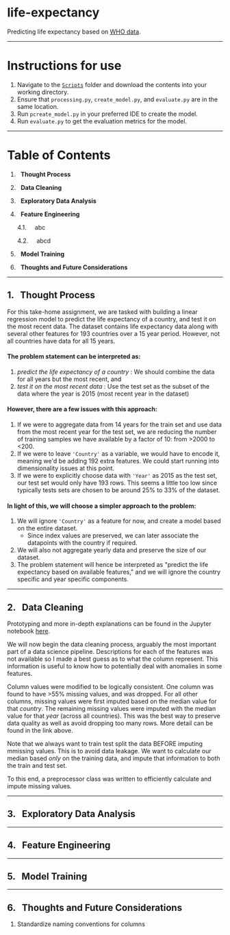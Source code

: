 # life-expectancy
Predicting life expectancy based on [WHO data](https://www.kaggle.com/datasets/kumarajarshi/life-expectancy-who).

---

# Instructions for use

1. Navigate to the [`Scripts`](https://github.com/s-mushnoori/life-expectancy/tree/main/Scripts) folder and download the contents into your working directory. 
2. Ensure that `processing.py`, `create_model.py`, and `evaluate.py` are in the same location.
3. Run `pcreate_model.py` in your preferred IDE to create the model.
4. Run `evaluate.py` to get the evaluation metrics for the model. 

---

# Table of Contents
1. &nbsp; **Thought Process**

2. &nbsp; **Data Cleaning**

3. &nbsp; **Exploratory Data Analysis**

4. &nbsp; **Feature Engineering**
  
    4.1. &nbsp;&nbsp;&nbsp; abc
    
    4.2. &nbsp;&nbsp;&nbsp; abcd

5. &nbsp; **Model Training**

6. &nbsp; **Thoughts and Future Considerations**

---
## 1. &nbsp; Thought Process
For this take-home assignment, we are tasked with building a linear regression model to predict the life expectancy of a country, and test it on the most recent data. The dataset contains life expectancy data along with several other features for 193 countries over a 15 year period. However, not all countries have data for all 15 years. 

#### The problem statement can be interpreted as:
1. _predict the life expectancy of a country_ : We should combine the data for all years but the most recent, and
2. _test it on the most recent data_ : Use the test set as the subset of the data where the year is 2015 (most recent year in the dataset)

#### However, there are a few issues with this approach:
1. If we were to aggregate data from 14 years for the train set and use data from the most recent year for the test set, we are reducing the number of training samples we have available by  a factor of 10: from >2000 to <200.
2. If we were to leave `'Country'` as a variable, we would have to encode it, meaning we'd be adding 192 extra features. We could start running into dimensionality issues at this point.
3. If we were to explicitly choose data with `'Year'` as 2015 as the test set, our test set would only have 193 rows. This seems a little too low since typically tests sets are chosen to be around 25% to 33% of the dataset.

#### In light of this, we will choose a simpler approach to the problem:
1. We will ignore `'Country'` as a feature for now, and create a model based on the entire dataset. 
    - Since index values are preserved, we can later associate the datapoints with the country if required.
2. We will also not aggregate yearly data and preserve the size of our dataset. 
3. The problem statement will hence be interpreted as "predict the life expectancy based on available features," and we will ignore the country specific and year specific components. 


---
## 2. &nbsp; Data Cleaning
Prototyping and more in-depth explanations can be found in the Jupyter notebook [here](https://github.com/s-mushnoori/life-expectancy/blob/main/Notebooks/1_cleaning.ipynb).

We will now begin the data cleaning process, arguably the most important part of a data science pipeline. Descriptions for each of the features was not available so I made a best guess as to what the column represent. This information is useful to know how to potentially deal with anomalies in some features. 

Column values were modified to be logically consistent. One column was found to have >55% missing values, and was dropped. For all other columns, missing values were first imputed based on the median value for that _country_. The remaining missing values were imputed with the median value for that _year_ (across all countries). This was the best way to preserve data quality as well as avoid dropping too many rows. More detail can be found in the link above. 

Note that we always want to train test split the data BEFORE imputing mmissing values. This is to avoid data leakage. We want to calculate our median based _only_ on the training data, and impute that information to both the train and test set. 

To this end, a preprocessor class was written to efficiently calculate and impute missing values. 

---
## 3. &nbsp; Exploratory Data Analysis


---
## 4. &nbsp; Feature Engineering


---
## 5. &nbsp; Model Training


---
## 6. &nbsp; Thoughts and Future Considerations
1. Standardize naming conventions for columns
